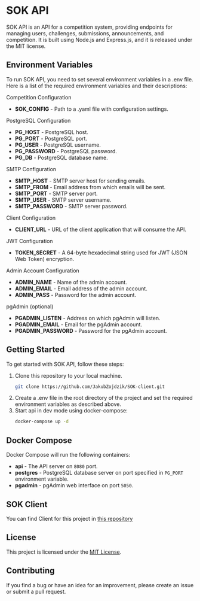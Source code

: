 # SOK API

SOK API is an API for a competition system, providing endpoints for managing users, challenges, submissions, announcements, and competition. It is built using Node.js and Express.js, and it is released under the MIT license.

## Environment Variables

To run SOK API, you need to set several environment variables in a .env file. Here is a list of the required environment variables and their descriptions:

Competition Configuration

-   **SOK_CONFIG** - Path to a .yaml file with configuration settings.

PostgreSQL Configuration

-   **PG_HOST** - PostgreSQL host.
-   **PG_PORT** - PostgreSQL port.
-   **PG_USER** - PostgreSQL username.
-   **PG_PASSWORD** - PostgreSQL password.
-   **PG_DB** - PostgreSQL database name.

SMTP Configuration

-   **SMTP_HOST** - SMTP server host for sending emails.
-   **SMTP_FROM** - Email address from which emails will be sent.
-   **SMTP_PORT** - SMTP server port.
-   **SMTP_USER** - SMTP server username.
-   **SMTP_PASSWORD** - SMTP server password.

Client Configuration

-   **CLIENT_URL** - URL of the client application that will consume the API.

JWT Configuration

-   **TOKEN_SECRET** - A 64-byte hexadecimal string used for JWT (JSON Web Token) encryption.

Admin Account Configuration

-   **ADMIN_NAME** - Name of the admin account.
-   **ADMIN_EMAIL** - Email address of the admin account.
-   **ADMIN_PASS** - Password for the admin account.

pgAdmin (optional)

-   **PGADMIN_LISTEN** - Address on which pgAdmin will listen.
-   **PGADMIN_EMAIL** - Email for the pgAdmin account.
-   **PGADMIN_PASSWORD** - Password for the pgAdmin account.

## Getting Started

To get started with SOK API, follow these steps:

1. Clone this repository to your local machine.
    ```sh
    git clone https://github.com/JakubZojdzik/SOK-client.git
    ```
2. Create a .env file in the root directory of the project and set the required environment variables as described above.
3. Start api in dev mode using docker-compose:
    ```sh
    docker-compose up -d
    ```

## Docker Compose

Docker Compose will run the following containers:

-   **api** - The API server on `8080` port.
-   **postgres** - PostgreSQL database server on port specified in `PG_PORT` environment variable.
-   **pgadmin** - pgAdmin web interface on port `5050`.

## SOK Client

You can find Client for this project in [this repository](https://github.com/JakubZojdzik/SOK-client)

## License

This project is licensed under the [MIT License](LICENSE).

## Contributing

If you find a bug or have an idea for an improvement, please create an issue or submit a pull request.
